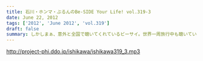```yaml
---
title: 石川・ホンマ・ぶるんのBe-SIDE Your Life! vol.319-3
date: June 22, 2012
tags: ['2012', 'June 2012', 'vol.319']
draft: false
summary: しかしまぁ、意外と全国で聴いてくれているビーサイ。世界一周旅行中も聴いているなんて・・・ネット忘れる生活がしたいＮＡＭＡＥなんですが～～ＮＡＭＡＥ
---
```


http://project-phi.ddo.jp/ishikawa/ishikawa319_3.mp3